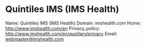 
# Quintiles IMS (IMS Health)

Name: Quintiles IMS (IMS Health)
Domain: imshealth.com
Home: http://www.imshealth.com/en
Privacy_policy: http://www.imshealth.com/en/auxiliary/privacy
Email: webmaster@imshealth.com
